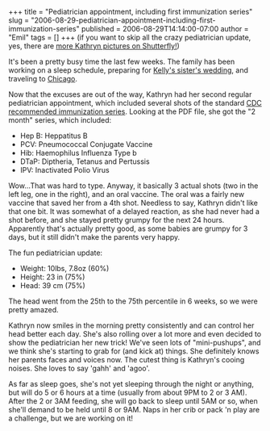 +++
title = "Pediatrician appointment, including first immunization series"
slug = "2006-08-29-pediatrician-appointment-including-first-immunization-series"
published = 2006-08-29T14:14:00-07:00
author = "Emil"
tags = []
+++
(if you want to skip all the crazy pediatrician update, yes, there are
[more Kathryn pictures on
Shutterfly!](http://kathrynmarie.shutterfly.com/action/pictures?a=67b0de21b33c9078a4ed))  
  
It's been a pretty busy time the last few weeks. The family has been
working on a sleep schedule, preparing for [Kelly's sister's
wedding](http://www.nickandkaryn.com/), and traveling to
[Chicago](http://www.cityofchicago.org).  
  
Now that the excuses are out of the way, Kathryn had her second regular
pediatrician appointment, which included several shots of the standard
[CDC recommended immunization
series](http://www.cdc.gov/nip/recs/child-schedule-color-print.pdf).
Looking at the PDF file, she got the "2 month" series, which included:  

-   Hep B: Heppatitus B
-   PCV: Pneumococcal Conjugate Vaccine
-   Hib: Haemophilus Influenza Type b
-   DTaP: Diptheria, Tetanus and Pertussis
-   IPV: Inactivated Polio Virus

Wow...That was hard to type. Anyway, it basically 3 actual shots (two in
the left leg, one in the right), and an oral vaccine. The oral was a
fairly new vaccine that saved her from a 4th shot. Needless to say,
Kathryn didn't like that one bit. It was somewhat of a delayed reaction,
as she had never had a shot before, and she stayed pretty grumpy for the
next 24 hours. Apparently that's actually pretty good, as some babies
are grumpy for 3 days, but it still didn't make the parents very happy.

The fun pediatrician update:

-   Weight: 10lbs, 7.8oz (60%)
-   Height: 23 in (75%)
-   Head: 39 cm (75%)

The head went from the 25th to the 75th percentile in 6 weeks, so we
were pretty amazed.

Kathryn now smiles in the morning pretty consistently and can control
her head better each day. She's also rolling over a lot more and even
decided to show the pediatrician her new trick! We've seen lots of
"mini-pushups", and we think she's starting to grab for (and kick at)
things. She definitely knows her parents faces and voices now. The
cutest thing is Kathryn's cooing noises. She loves to say 'gahh' and
'agoo'.

As far as sleep goes, she's not yet sleeping through the night or
anything, but will do 5 or 6 hours at a time (usually from about 9PM to
2 or 3 AM). After the 2 or 3AM feeding, she will go back to sleep until
5AM or so, when she'll demand to be held until 8 or 9AM. Naps in her
crib or pack 'n play are a challenge, but we are working on it!
